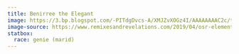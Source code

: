 ```yaml
---
title: Benirree the Elegant
image: https://3.bp.blogspot.com/-PITdgDvcs-A/XMJZvXOGz4I/AAAAAAAAC2c/triv-3jnCZUf5w7Stea2AA3Zar8rCRf7gCEwYBhgL/s1600/Water%2BElemental%2B7.jpg
image-source: https://www.remixesandrevelations.com/2019/04/osr-elemental-courts-of-water.html
statbox:
  race: genie (marid)
---
```


